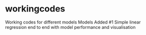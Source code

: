 # workingcodes
Working codes for different models
Models Added
#1 Simple linear regression end to end with model performance and visualisation
